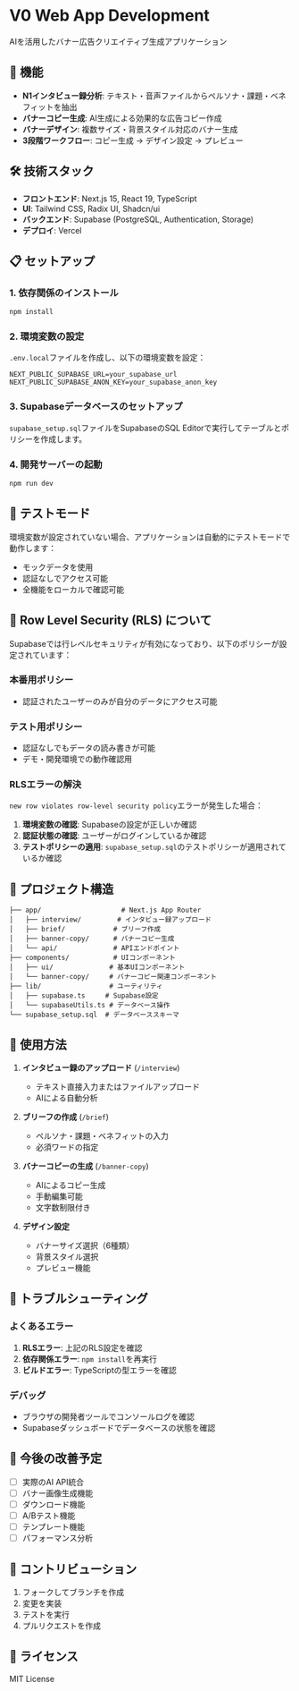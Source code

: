 # V0 Web App Development

AIを活用したバナー広告クリエイティブ生成アプリケーション

## 🚀 機能

- **N1インタビュー録分析**: テキスト・音声ファイルからペルソナ・課題・ベネフィットを抽出
- **バナーコピー生成**: AI生成による効果的な広告コピー作成
- **バナーデザイン**: 複数サイズ・背景スタイル対応のバナー生成
- **3段階ワークフロー**: コピー生成 → デザイン設定 → プレビュー

## 🛠️ 技術スタック

- **フロントエンド**: Next.js 15, React 19, TypeScript
- **UI**: Tailwind CSS, Radix UI, Shadcn/ui
- **バックエンド**: Supabase (PostgreSQL, Authentication, Storage)
- **デプロイ**: Vercel

## 📋 セットアップ

### 1. 依存関係のインストール

```bash
npm install
```

### 2. 環境変数の設定

`.env.local`ファイルを作成し、以下の環境変数を設定：

```env
NEXT_PUBLIC_SUPABASE_URL=your_supabase_url
NEXT_PUBLIC_SUPABASE_ANON_KEY=your_supabase_anon_key
```

### 3. Supabaseデータベースのセットアップ

`supabase_setup.sql`ファイルをSupabaseのSQL Editorで実行してテーブルとポリシーを作成します。

### 4. 開発サーバーの起動

```bash
npm run dev
```

## 🔧 テストモード

環境変数が設定されていない場合、アプリケーションは自動的にテストモードで動作します：

- モックデータを使用
- 認証なしでアクセス可能
- 全機能をローカルで確認可能

## 🔐 Row Level Security (RLS) について

Supabaseでは行レベルセキュリティが有効になっており、以下のポリシーが設定されています：

### 本番用ポリシー
- 認証されたユーザーのみが自分のデータにアクセス可能

### テスト用ポリシー
- 認証なしでもデータの読み書きが可能
- デモ・開発環境での動作確認用

### RLSエラーの解決

`new row violates row-level security policy`エラーが発生した場合：

1. **環境変数の確認**: Supabaseの設定が正しいか確認
2. **認証状態の確認**: ユーザーがログインしているか確認
3. **テストポリシーの適用**: `supabase_setup.sql`のテストポリシーが適用されているか確認

## 📁 プロジェクト構造

```
├── app/                    # Next.js App Router
│   ├── interview/         # インタビュー録アップロード
│   ├── brief/            # ブリーフ作成
│   ├── banner-copy/      # バナーコピー生成
│   └── api/              # APIエンドポイント
├── components/           # UIコンポーネント
│   ├── ui/              # 基本UIコンポーネント
│   └── banner-copy/     # バナーコピー関連コンポーネント
├── lib/                 # ユーティリティ
│   ├── supabase.ts     # Supabase設定
│   └── supabaseUtils.ts # データベース操作
└── supabase_setup.sql  # データベーススキーマ
```

## 🎯 使用方法

1. **インタビュー録のアップロード** (`/interview`)
   - テキスト直接入力またはファイルアップロード
   - AIによる自動分析

2. **ブリーフの作成** (`/brief`)
   - ペルソナ・課題・ベネフィットの入力
   - 必須ワードの指定

3. **バナーコピーの生成** (`/banner-copy`)
   - AIによるコピー生成
   - 手動編集可能
   - 文字数制限付き

4. **デザイン設定**
   - バナーサイズ選択（6種類）
   - 背景スタイル選択
   - プレビュー機能

## 🚨 トラブルシューティング

### よくあるエラー

1. **RLSエラー**: 上記のRLS設定を確認
2. **依存関係エラー**: `npm install`を再実行
3. **ビルドエラー**: TypeScriptの型エラーを確認

### デバッグ

- ブラウザの開発者ツールでコンソールログを確認
- Supabaseダッシュボードでデータベースの状態を確認

## 📝 今後の改善予定

- [ ] 実際のAI API統合
- [ ] バナー画像生成機能
- [ ] ダウンロード機能
- [ ] A/Bテスト機能
- [ ] テンプレート機能
- [ ] パフォーマンス分析

## 🤝 コントリビューション

1. フォークしてブランチを作成
2. 変更を実装
3. テストを実行
4. プルリクエストを作成

## 📄 ライセンス

MIT License